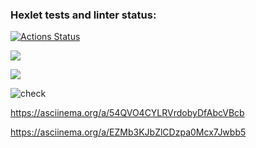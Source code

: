 ### Hexlet tests and linter status:
[![Actions Status](https://github.com/devriez/python-project-lvl2/workflows/hexlet-check/badge.svg)](https://github.com/devriez/python-project-lvl2/actions)

<a href="https://codeclimate.com/github/devriez/python-project-lvl2/maintainability"><img src="https://api.codeclimate.com/v1/badges/af9b1e8df3711153892c/maintainability" /></a>

<a href="https://codeclimate.com/github/devriez/python-project-lvl2/test_coverage"><img src="https://api.codeclimate.com/v1/badges/af9b1e8df3711153892c/test_coverage" /></a>

![check](https://github.com/devriez/python-project-lvl2/workflows/check/badge.svg)

https://asciinema.org/a/54QVO4CYLRVrdobyDfAbcVBcb

https://asciinema.org/a/EZMb3KJbZlCDzpa0Mcx7Jwbb5
